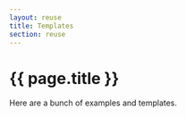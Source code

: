 ```yaml
---
layout: reuse
title: Templates
section: reuse
---
```


# {{ page.title }}

Here are a bunch of examples and templates.
